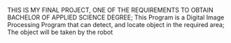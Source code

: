 THIS IS MY FINAL PROJECT, ONE OF THE REQUIREMENTS TO OBTAIN BACHELOR OF APPLIED SCIENCE DEGREE;
This Program is a Digital Image Processing Program that can detect, and locate object in the required area;
The object will be taken by the robot
